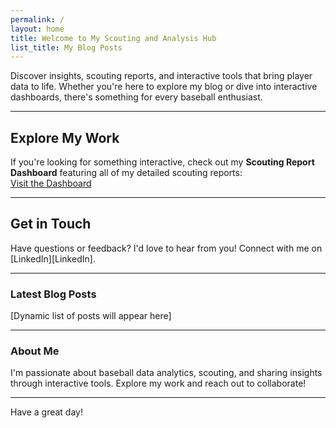 ```yaml
---
permalink: /
layout: home
title: Welcome to My Scouting and Analysis Hub
list_title: My Blog Posts
---
```


Discover insights, scouting reports, and interactive tools that bring player data to life. Whether you're here to explore my blog or dive into interactive dashboards, there's something for every baseball enthusiast.

---

##  **Explore My Work**
If you're looking for something interactive, check out my **Scouting Report Dashboard** featuring all of my detailed scouting reports:  
 [Visit the Dashboard](https://colin-sanders.shinyapps.io/shinydash)

---

##  **Get in Touch**
Have questions or feedback? I'd love to hear from you! Connect with me on [LinkedIn][LinkedIn].

---

### Latest Blog Posts
[Dynamic list of posts will appear here]

---

###  **About Me**
I'm passionate about baseball data analytics, scouting, and sharing insights through interactive tools. Explore my work and reach out to collaborate!

---

Have a great day!